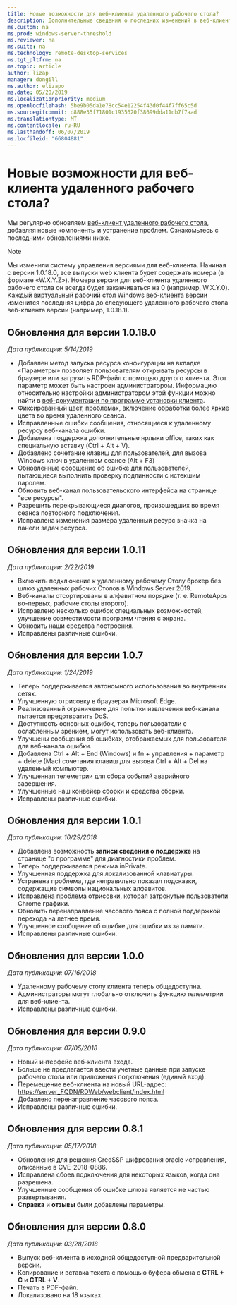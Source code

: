 ```yaml
---
title: Новые возможности для веб-клиента удаленного рабочего стола?
description: Дополнительные сведения о последних изменений в веб-клиент удаленного рабочего стола
ms.custom: na
ms.prod: windows-server-threshold
ms.reviewer: na
ms.suite: na
ms.technology: remote-desktop-services
ms.tgt_pltfrm: na
ms.topic: article
author: lizap
manager: dongill
ms.author: elizapo
ms.date: 05/20/2019
ms.localizationpriority: medium
ms.openlocfilehash: 5be9b05da1e78cc54e12254f43d0f44f7ff65c5d
ms.sourcegitcommit: d888e35f71801c1935620f38699dda11db7f7aad
ms.translationtype: MT
ms.contentlocale: ru-RU
ms.lasthandoff: 06/07/2019
ms.locfileid: "66804881"
---
```

# <a name="whats-new-for-the-remote-desktop-web-client"></a>Новые возможности для веб-клиента удаленного рабочего стола?

Мы регулярно обновляем [веб-клиент удаленного рабочего стола](remote-desktop-web-client.md), добавляя новые компоненты и устранение проблем. Ознакомьтесь с последними обновлениями ниже.

> [!NOTE]
> Мы изменили систему управления версиями для веб-клиента. Начиная с версии 1.0.18.0, все выпуски web клиента будет содержать номера (в формате «W.X.Y.Z»). Номера версии для веб-клиента удаленного рабочего стола он всегда будет заканчиваться на 0 (например, W.X.Y.0). Каждый виртуальный рабочий стол Windows веб-клиента версии изменится последняя цифра до следующего удаленного рабочего стола веб-клиента версии (например, 1.0.18.1).

## <a name="updates-for-version-10180"></a>Обновления для версии 1.0.18.0
*Дата публикации: 5/14/2019*

- Добавлен метод запуска ресурса конфигурации на вкладке «Параметры» позволяет пользователям открывать ресурсы в браузере или загрузить RDP-файл с помощью другого клиента. Этот параметр может быть настроен администратором. Информацию относительно настройки администратором этой функции можно найти в [веб-документации по программе установки клиента](remote-desktop-web-client-admin.md).
- Фиксированный цвет, проблемах, включение обработки более яркие цвета во время удаленного сеанса.
- Исправленные ошибки сообщения, относящиеся к удаленному ресурсу веб-канала ошибки. 
- Добавлена поддержка дополнительные ярлыки office, таких как специальную вставку (Ctrl + Alt + V).
- Добавлено сочетание клавиш для пользователей, для вызова Windows ключ в удаленном сеансе (Alt + F3)
- Обновленные сообщение об ошибке для пользователей, пытающиеся выполнить проверку подлинности с истекшим паролем.
- Обновить веб-канал пользовательского интерфейса на странице "все ресурсы".
- Разрешить перекрывающиеся диалогов, произошедших во время сеанса повторного подключения.
- Исправлена изменения размера удаленный ресурс значка на панели задач ресурса.

## <a name="updates-for-version-1011"></a>Обновления для версии 1.0.11
*Дата публикации: 2/22/2019*

- Включить подключение к удаленному рабочему Столу брокер без шлюз удаленных рабочих Столов в Windows Server 2019.
- Веб-каналы отсортированы в алфавитном порядке (т. е. RemoteApps во-первых, рабочие столы второго).
- Исправлено несколько ошибок специальных возможностей, улучшение совместимости программ чтения с экрана.
- Обновить наши средства построения.
- Исправлены различные ошибки.

## <a name="updates-for-version-107"></a>Обновления для версии 1.0.7
*Дата публикации: 1/24/2019*

- Теперь поддерживается автономного использования во внутренних сетях.
- Улучшенную отрисовку в браузерах Microsoft Edge.
- Реализованный ограничение для попытки извлечения веб-канала пытается предотвратить DoS.
- Доступность основных ошибок, теперь пользователи с ослабленным зрением, могут использовать веб-клиента.
- Улучшены сообщения об ошибках, отображаемых для пользователя для веб-канала ошибки.
- Добавлена Ctrl + Alt + End (Windows) и fn + управления + параметр + delete (Mac) сочетания клавиш для вызова Ctrl + Alt + Del на удаленный компьютер.
- Улучшенная телеметрии для сбора событий аварийного завершения.
- Улучшенные наш конвейер сборки и средства сборки.
- Исправлены различные ошибки.

## <a name="updates-for-version-101"></a>Обновления для версии 1.0.1
*Дата публикации: 10/29/2018*

- Добавлена возможность **записи сведения о поддержке** на странице "о программе" для диагностики проблем.
- Теперь поддерживается режима inPrivate.
- Улучшенная поддержка для локализованной клавиатуры.
- Устранена проблема, где неправильно показал подсказки, содержащие символы национальных алфавитов.
- Исправлена проблема отрисовки, которая затронутые пользователи Chrome графики.
- Обновить перенаправление часового пояса с полной поддержкой перехода на летнее время.
- Улучшенное сообщение об ошибке для ошибки из за памяти.
- Исправлены различные ошибки.

## <a name="updates-for-version-100"></a>Обновления для версии 1.0.0
*Дата публикации: 07/16/2018*

- Удаленному рабочему столу клиента теперь общедоступна.
- Администраторы могут глобально отключить функцию телеметрии для веб-клиента.
- Исправлены различные ошибки.

## <a name="updates-for-version-090"></a>Обновления для версии 0.9.0
*Дата публикации: 07/05/2018*

- Новый интерфейс веб-клиента входа.
- Больше не предлагается ввести учетные данные при запуске рабочего стола или приложения подключения (единый вход).
- Перемещение веб-клиента на новый URL-адрес: <https://server_FQDN/RDWeb/webclient/index.html>
- Добавлено перенаправление часового пояса.
- Исправлены различные ошибки.

## <a name="updates-for-version-081"></a>Обновления для версии 0.8.1
*Дата публикации: 05/17/2018*

- Обновления для решения CredSSP шифрования oracle исправления, описанные в CVE-2018-0886.
- Исправлена сбоев подключения для некоторых языков, когда она разрешена.
- Улучшенные сообщения об ошибке шлюза является не частью развертывания.
- **Справка** и **отзывы** были добавлены параметры.

## <a name="updates-for-version-080"></a>Обновления для версии 0.8.0
*Дата публикации: 03/28/2018*

- Выпуск веб-клиента в исходной общедоступной предварительной версии.
- Копирование и вставка текста с помощью буфера обмена с **CTRL + C** и **CTRL + V**.
- Печать в PDF-файл.
- Локализовано на 18 языках.
 

